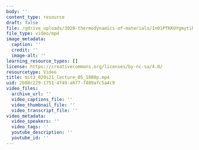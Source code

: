 ```yaml
---
body: ''
content_type: resource
draft: false
file: /gdrive_uploads/3020-thermodynamics-of-materials/1n01PTKKUYgmytih-cp4bx94I4vRr-fxR/mit3_020s21_lecture_05_1080p.mp4
file_type: video/mp4
image_metadata:
  caption: ''
  credit: ''
  image-alt: ''
learning_resource_types: []
license: https://creativecommons.org/licenses/by-nc-sa/4.0/
resourcetype: Video
title: mit3_020s21_lecture_05_1080p.mp4
uid: 2b08c229-1751-4f49-a677-f409afc5a4c9
video_files:
  archive_url: ''
  video_captions_file: ''
  video_thumbnail_file: ''
  video_transcript_file: ''
video_metadata:
  video_speakers: ''
  video_tags: ''
  youtube_description: ''
  youtube_id: ''
---
```

